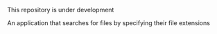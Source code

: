This repository is under development

An application that searches for files by specifying their file extensions